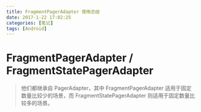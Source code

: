 ```yaml
---
title: FragmentPagerAdapter 使用总结
date: 2017-1-22 17:02:25
categories: [笔记]
tags: [Android]
---
```


# FragmentPagerAdapter / FragmentStatePagerAdapter

> 他们都继承自 PagerAdapter，其中 FragmentPagerAdapter 适用于固定数量比较少的场景，而 FragmentStatePagerAdapter 则适用于固定数量比较多的场景。

